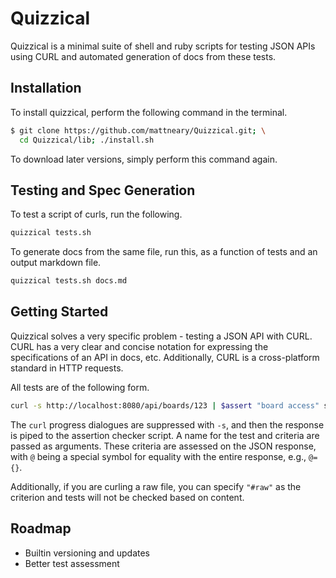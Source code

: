Quizzical
=========
Quizzical is a minimal suite of shell and ruby scripts for testing JSON APIs using CURL and automated generation of docs from these tests.

Installation
------------

To install quizzical, perform the following command in the terminal.

```sh
$ git clone https://github.com/mattneary/Quizzical.git; \
  cd Quizzical/lib; ./install.sh
```

To download later versions, simply perform this command again.

Testing and Spec Generation
---------------------------
To test a script of curls, run the following.

```sh
quizzical tests.sh
```

To generate docs from the same file, run this, as a function of tests and an output markdown file.

```sh
quizzical tests.sh docs.md
```

Getting Started
---------------
Quizzical solves a very specific problem - testing a JSON API with CURL. CURL has a very clear and concise notation for expressing the specifications of an API in docs, etc. Additionally, CURL is a cross-platform standard in HTTP requests.

All tests are of the following form.

```sh
curl -s http://localhost:8080/api/boards/123 | $assert "board access" success=true
```

The `curl` progress dialogues are suppressed with `-s`, and then the response is piped to the assertion checker script. A name for the test and criteria are passed as arguments. These criteria are assessed on the JSON response, with `@` being a special symbol for equality with the entire response, e.g., `@={}`.

Additionally, if you are curling a raw file, you can specify `"#raw"` as the criterion and tests will not be checked based on content.

Roadmap
-------
- Builtin versioning and updates
- Better test assessment